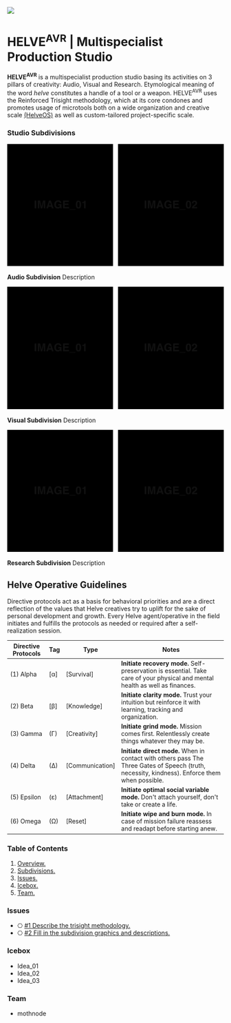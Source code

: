 ![](https://user-images.githubusercontent.com/2768053/45264520-3d0c7a00-b43e-11e8-899c-790441ae68eb.png)

<a name="overview"></a>
# HELVE<sup>AVR</sup> | Multispecialist Production Studio 

**HELVE<sup>AVR</sup>** is a multispecialist production studio basing its activities on 3 pillars of creativity: Audio, Visual and Research. Etymological meaning of the word *helve* constitutes a handle of a tool or a weapon. HELVE<sup>AVR</sup> uses the Reinforced Trisight methodology, which at its core condones and promotes usage of microtools both on a wide organization and creative scale [(HelveOS)](https://github.com/HELVE/helveOS) as well as custom-tailored project-specific scale.

<a name="divisions"></a>
### Studio Subdivisions

![](assets/readme_visuals/example-dual-gallery.png)

**Audio Subdivision** Description

![](assets/readme_visuals/example-dual-gallery.png)

**Visual Subdivision** Description

![](assets/readme_visuals/example-dual-gallery.png)

**Research Subdivision** Description

## Helve Operative Guidelines

Directive protocols act as a basis for behavioral priorities and are a direct reflection of the values that Helve creatives try to uplift for the sake of personal development and growth. Every Helve agent/operative in the field initiates and fulfills the protocols as needed or required after a self-realization session. 

Directive Protocols | Tag | Type  | Notes 
------------ | ------------- | ------------- | -------------
(1) Alpha | [α] | [Survival] | **Initiate recovery mode.** Self-preservation is essential. Take care of your physical and mental health as well as finances.
(2) Beta | [β] | [Knowledge] | **Initiate clarity mode.** Trust your intuition but reinforce it with learning, tracking and organization. 
(3) Gamma | (Γ) | [Creativity] | **Initiate grind mode.** Mission comes first. Relentlessly create things whatever they may be.
(4) Delta | (Δ) | [Communication] | **Initiate direct mode.** When in contact with others pass The Three Gates of Speech (truth, necessity, kindness). Enforce them when possible.
(5) Epsilon | (ε) | [Attachment] | **Initiate optimal social variable mode.** Don't attach yourself, don't take or create a life.
(6) Omega | (Ω) | [Reset] | **Initiate wipe and burn mode.** In case of mission failure reassess and readapt before starting anew.

### Table of Contents
1. [Overview.](#overview)
2. [Subdivisions.](#divisions)
3. [Issues.](#issues)
4. [Icebox.](#icebox)
7. [Team.](#team)

<a name="issues"></a>
### Issues
+ ⎔ [#1 Describe the trisight methodology.](https://github.com/HELVE/helve-intro/issues/1)
+ ⎔ [#2 Fill in the subdivision graphics and descriptions.](https://github.com/HELVE/helve-intro/issues/2)

<a name="icebox"></a>
### Icebox
+ Idea_01
+ Idea_02
+ Idea_03

<a name="team"></a>
### Team

+ mothnode

